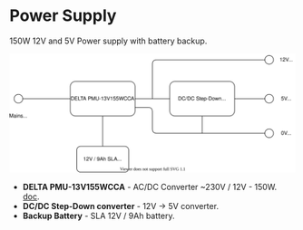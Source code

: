 # Power Supply

150W 12V and 5V Power supply with battery backup.

![power-supply](power-supply.svg)

* __DELTA PMU-13V155WCCA__ - AC/DC Converter ~230V / 12V - 150W. [doc](https://www.deltapsu.com/en/products/panel-mount-power-supply/PMU-13V155WCCA).
* __DC/DC Step-Down converter__ - 12V -> 5V converter.
* __Backup Battery__ - SLA 12V / 9Ah battery. 
